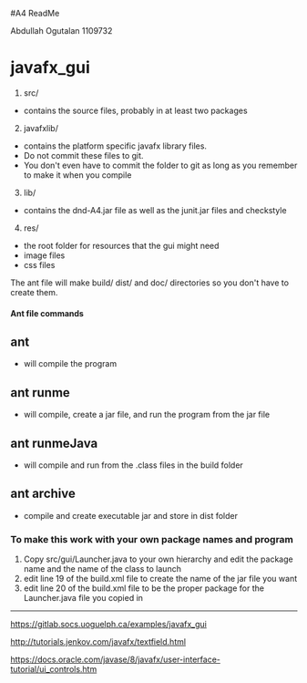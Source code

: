 #A4 ReadMe

Abdullah Ogutalan	1109732

# javafx_gui

1. src/
* contains the source files, probably in at least two packages
2. javafxlib/
* contains the platform specific javafx library files.  
* Do not commit these files to git.  
* You don't even have to commit the folder to git as long as you remember to make it when you compile
3. lib/
* contains the dnd-A4.jar file as well as the junit.jar files and checkstyle
4. res/
* the root folder for resources that the gui might need
* image files
* css files

The ant file will make build/ dist/ and doc/ directories so you don't have to create them.

#### Ant file commands
## ant
* will compile the program
## ant runme
* will compile, create a jar file, and run the program from the jar file

## ant runmeJava
* will compile and run from the .class files in the build folder

## ant archive
* compile and create executable jar and store in dist folder


### To make this work with your own package names and program
1. Copy src/gui/Launcher.java to your own hierarchy and edit the package name and the name of the class to launch
2. edit line 19 of the build.xml file to create the name of the jar file you want
3. edit line 20 of the build.xml file to be the proper package for the Launcher.java file you copied in


***********************************************
https://gitlab.socs.uoguelph.ca/examples/javafx_gui

http://tutorials.jenkov.com/javafx/textfield.html

https://docs.oracle.com/javase/8/javafx/user-interface-tutorial/ui_controls.htm
